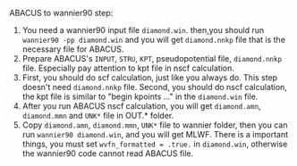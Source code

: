 ABACUS to wannier90 step:

1. You need a wannier90 input file `diamond.win`. then,you should run `wannier90 -pp diamond.win` and you will get `diamond.nnkp` file that is the necessary file for ABACUS.
2. Prepare ABACUS's `INPUT`, `STRU`, `KPT`, pseudopotential file, `diamond.nnkp` file. Especially pay attention to kpt file in nscf calculation.
3. First, you should do scf calculation, just like you always do. This step doesn't need `diamond.nnkp` file. Second, you should do nscf calculation, the kpt file is similar to "begin kpoints ..." in the `diamond.win` file.
4. After you run ABACUS nscf calculation, you will get `diamond.amn`, `diamond.mmn` and `UNK*` file in OUT.* folder.
5. Copy `diamond.amn`, `diamond.mmn`, `UNK*` file to wannier folder, then you can run `wannier90 diamond.win`, and you will get MLWF. There is a important things, you must set `wvfn_formatted = .true.` in `diamond.win`, otherwise the wannier90 code cannot read ABACUS file.
